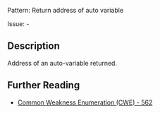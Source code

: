 Pattern: Return address of auto variable

Issue: -

## Description

Address of an auto-variable returned.

## Further Reading

* [Common Weakness Enumeration (CWE) - 562](https://cwe.mitre.org/data/definitions/562.html)